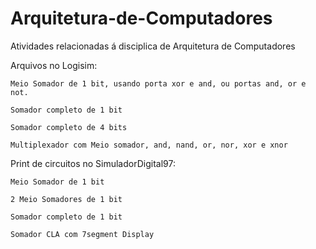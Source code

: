 # Arquitetura-de-Computadores

Atividades relacionadas á disciplica de Arquitetura de Computadores

Arquivos no Logisim:

	Meio Somador de 1 bit, usando porta xor e and, ou portas and, or e not.

	Somador completo de 1 bit

	Somador completo de 4 bits

	Multiplexador com Meio somador, and, nand, or, nor, xor e xnor
	
Print de circuitos no SimuladorDigital97:

	Meio Somador de 1 bit
	
	2 Meio Somadores de 1 bit
	
	Somador completo de 1 bit
	
	Somador CLA com 7segment Display



